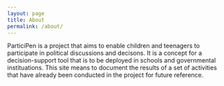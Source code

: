 ```yaml
---
layout: page
title: About
permalink: /about/
---
```


ParticiPen is a project that aims to enable children and teenagers to participate in political discussions and decisons. It is a concept for a decision-support tool that is to be deployed in schools and governmental instituations. This site means to document the results of a set of activities that have already been conducted in the project for future reference.